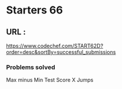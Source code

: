 # Starters 66
## URL : 
https://www.codechef.com/START62D?order=desc&sortBy=successful_submissions

### Problems solved
Max minus Min
Test Score
X Jumps